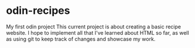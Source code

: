 # odin-recipes
My first odin project
This current project is about creating a basic recipe website. I hope to implement all that I've learned about HTML so far, as well as using git to keep track of changes and showcase my work.